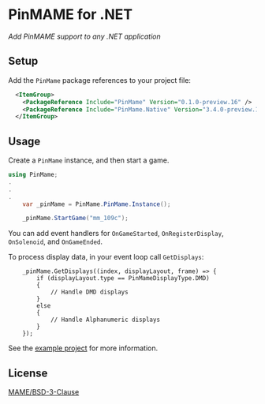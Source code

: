 # PinMAME for .NET

*Add PinMAME support to any .NET application*

## Setup

Add the `PinMame` package references to your project file:

```xml
  <ItemGroup>
    <PackageReference Include="PinMame" Version="0.1.0-preview.16" />
    <PackageReference Include="PinMame.Native" Version="3.4.0-preview.184" />
  </ItemGroup>
```

## Usage

Create a `PinMame` instance, and then start a game. 

```c#
using PinMame;
.
.
.
	var _pinMame = PinMame.PinMame.Instance();

	_pinMame.StartGame("mm_109c");
```

You can add event handlers for `OnGameStarted`, `OnRegisterDisplay`, `OnSolenoid`, and `OnGameEnded`.

To process display data, in your event loop call `GetDisplays`: 

```
	_pinMame.GetDisplays((index, displayLayout, frame) => {
		if (displayLayout.type == PinMameDisplayType.DMD)
		{
			// Handle DMD displays
		}
		else
		{
			// Handle Alphanumeric displays
		}
	});
```

See the [example project](https://github.com/VisualPinball/pinmame-dotnet/blob/master/src/PinMame.Example/Example.cs) for more information.


## License

[MAME/BSD-3-Clause](LICENSE.txt)
